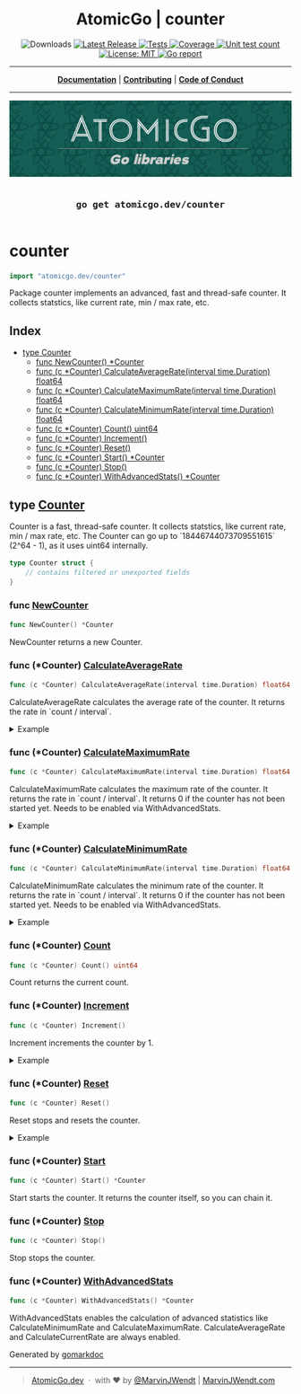 <h1 align="center">AtomicGo | counter</h1>

<p align="center">
<img src="https://img.shields.io/endpoint?url=https://atomicgo.dev/api/shields/counter&style=flat-square" alt="Downloads">

<a href="https://github.com/atomicgo/counter/releases">
<img src="https://img.shields.io/github/v/release/atomicgo/counter?style=flat-square" alt="Latest Release">
</a>

<a href="https://codecov.io/gh/atomicgo/counter" target="_blank">
<img src="https://img.shields.io/github/workflow/status/atomicgo/counter/Go?label=tests&style=flat-square" alt="Tests">
</a>

<a href="https://codecov.io/gh/atomicgo/counter" target="_blank">
<img src="https://img.shields.io/codecov/c/gh/atomicgo/counter?color=magenta&logo=codecov&style=flat-square" alt="Coverage">
</a>

<a href="https://codecov.io/gh/atomicgo/counter">
<!-- unittestcount:start --><img src="https://img.shields.io/badge/Unit_Tests-10-magenta?style=flat-square" alt="Unit test count"><!-- unittestcount:end -->
</a>

<a href="https://opensource.org/licenses/MIT" target="_blank">
<img src="https://img.shields.io/badge/License-MIT-yellow.svg?style=flat-square" alt="License: MIT">
</a>
  
<a href="https://goreportcard.com/report/github.com/atomicgo/counter" target="_blank">
<img src="https://goreportcard.com/badge/github.com/atomicgo/counter?style=flat-square" alt="Go report">
</a>   

</p>

---

<p align="center">
<strong><a href="https://pkg.go.dev/atomicgo.dev/counter#section-documentation" target="_blank">Documentation</a></strong>
|
<strong><a href="https://github.com/atomicgo/atomicgo/blob/main/CONTRIBUTING.md" target="_blank">Contributing</a></strong>
|
<strong><a href="https://github.com/atomicgo/atomicgo/blob/main/CODE_OF_CONDUCT.md" target="_blank">Code of Conduct</a></strong>
</p>

---

<p align="center">
  <img src="https://raw.githubusercontent.com/atomicgo/atomicgo/main/assets/header.png" alt="AtomicGo">
</p>

<p align="center">
<table>
<tbody>
</tbody>
</table>
</p>
<h3  align="center"><pre>go get atomicgo.dev/counter</pre></h3>
<p align="center">
<table>
<tbody>
</tbody>
</table>
</p>

<!-- gomarkdoc:embed:start -->

<!-- Code generated by gomarkdoc. DO NOT EDIT -->

# counter

```go
import "atomicgo.dev/counter"
```

Package counter implements an advanced, fast and thread\-safe counter. It collects statstics, like current rate, min / max rate, etc.

## Index

- [type Counter](<#type-counter>)
  - [func NewCounter() *Counter](<#func-newcounter>)
  - [func (c *Counter) CalculateAverageRate(interval time.Duration) float64](<#func-counter-calculateaveragerate>)
  - [func (c *Counter) CalculateMaximumRate(interval time.Duration) float64](<#func-counter-calculatemaximumrate>)
  - [func (c *Counter) CalculateMinimumRate(interval time.Duration) float64](<#func-counter-calculateminimumrate>)
  - [func (c *Counter) Count() uint64](<#func-counter-count>)
  - [func (c *Counter) Increment()](<#func-counter-increment>)
  - [func (c *Counter) Reset()](<#func-counter-reset>)
  - [func (c *Counter) Start() *Counter](<#func-counter-start>)
  - [func (c *Counter) Stop()](<#func-counter-stop>)
  - [func (c *Counter) WithAdvancedStats() *Counter](<#func-counter-withadvancedstats>)


## type [Counter](<https://github.com/atomicgo/counter/blob/main/counter.go#L15-L23>)

Counter is a fast, thread\-safe counter. It collects statstics, like current rate, min / max rate, etc. The Counter can go up to \`18446744073709551615\` \(2^64 \- 1\), as it uses uint64 internally.

```go
type Counter struct {
    // contains filtered or unexported fields
}
```

### func [NewCounter](<https://github.com/atomicgo/counter/blob/main/counter.go#L26>)

```go
func NewCounter() *Counter
```

NewCounter returns a new Counter.

### func \(\*Counter\) [CalculateAverageRate](<https://github.com/atomicgo/counter/blob/main/counter.go#L103>)

```go
func (c *Counter) CalculateAverageRate(interval time.Duration) float64
```

CalculateAverageRate calculates the average rate of the counter. It returns the rate in \`count / interval\`.

<details><summary>Example</summary>
<p>

```go
package main

import (
	"fmt"
	"time"

	"atomicgo.dev/counter"
)

func main() {
	c := counter.NewCounter().Start()
	for i := 0; i < 10; i++ {
		time.Sleep(100 * time.Millisecond)
		c.Increment()
	}
	c.Stop()

	fmt.Println(c.CalculateAverageRate(time.Second))
	// Output should be around 10, as we incremented 10 times in 1 second
}
```

</p>
</details>

### func \(\*Counter\) [CalculateMaximumRate](<https://github.com/atomicgo/counter/blob/main/counter.go#L123>)

```go
func (c *Counter) CalculateMaximumRate(interval time.Duration) float64
```

CalculateMaximumRate calculates the maximum rate of the counter. It returns the rate in \`count / interval\`. It returns 0 if the counter has not been started yet. Needs to be enabled via WithAdvancedStats.

<details><summary>Example</summary>
<p>

```go
package main

import (
	"fmt"
	"time"

	"atomicgo.dev/counter"
)

func main() {
	c := counter.NewCounter().WithAdvancedStats().Start()
	for i := 0; i < 10; i++ {
		time.Sleep(100 * time.Millisecond)
		c.Increment()
	}
	c.Stop()

	fmt.Println(c.CalculateMaximumRate(time.Second))
	// Output should be around 10, as we incremented 10 times in 1 second
}
```

</p>
</details>

### func \(\*Counter\) [CalculateMinimumRate](<https://github.com/atomicgo/counter/blob/main/counter.go#L150>)

```go
func (c *Counter) CalculateMinimumRate(interval time.Duration) float64
```

CalculateMinimumRate calculates the minimum rate of the counter. It returns the rate in \`count / interval\`. It returns 0 if the counter has not been started yet. Needs to be enabled via WithAdvancedStats.

<details><summary>Example</summary>
<p>

```go
package main

import (
	"fmt"
	"time"

	"atomicgo.dev/counter"
)

func main() {
	c := counter.NewCounter().WithAdvancedStats().Start()
	for i := 0; i < 10; i++ {
		time.Sleep(100 * time.Millisecond)
		c.Increment()
	}
	c.Stop()

	fmt.Println(c.CalculateMinimumRate(time.Second))
	// Output should be around 10, as we incremented 10 times in 1 second
}
```

</p>
</details>

### func \(\*Counter\) [Count](<https://github.com/atomicgo/counter/blob/main/counter.go#L83>)

```go
func (c *Counter) Count() uint64
```

Count returns the current count.

### func \(\*Counter\) [Increment](<https://github.com/atomicgo/counter/blob/main/counter.go#L71>)

```go
func (c *Counter) Increment()
```

Increment increments the counter by 1.

<details><summary>Example</summary>
<p>

```go
package main

import (
	"fmt"

	"atomicgo.dev/counter"
)

func main() {
	c := counter.NewCounter().Start()
	for i := 0; i < 10; i++ {
		c.Increment()
	}
	c.Stop()

	fmt.Println(c.Count())
}
```

#### Output

```
10
```

</p>
</details>

### func \(\*Counter\) [Reset](<https://github.com/atomicgo/counter/blob/main/counter.go#L91>)

```go
func (c *Counter) Reset()
```

Reset stops and resets the counter.

<details><summary>Example</summary>
<p>

```go
package main

import (
	"fmt"

	"atomicgo.dev/counter"
)

func main() {
	c := counter.NewCounter().Start()
	for i := 0; i < 10; i++ {
		c.Increment()
	}
	c.Reset()

	fmt.Println(c.Count())
}
```

#### Output

```
0
```

</p>
</details>

### func \(\*Counter\) [Start](<https://github.com/atomicgo/counter/blob/main/counter.go#L43>)

```go
func (c *Counter) Start() *Counter
```

Start starts the counter. It returns the counter itself, so you can chain it.

### func \(\*Counter\) [Stop](<https://github.com/atomicgo/counter/blob/main/counter.go#L58>)

```go
func (c *Counter) Stop()
```

Stop stops the counter.

### func \(\*Counter\) [WithAdvancedStats](<https://github.com/atomicgo/counter/blob/main/counter.go#L35>)

```go
func (c *Counter) WithAdvancedStats() *Counter
```

WithAdvancedStats enables the calculation of advanced statistics like CalculateMinimumRate and CalculateMaximumRate. CalculateAverageRate and CalculateCurrentRate are always enabled.



Generated by [gomarkdoc](<https://github.com/princjef/gomarkdoc>)


<!-- gomarkdoc:embed:end -->

---

> [AtomicGo.dev](https://atomicgo.dev) &nbsp;&middot;&nbsp;
> with ❤️ by [@MarvinJWendt](https://github.com/MarvinJWendt) |
> [MarvinJWendt.com](https://marvinjwendt.com)
